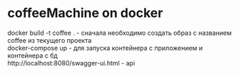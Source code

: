 # coffeeMachine on docker
docker build -t coffee . - сначала необходимо создать образ c названием coffee из текущего проекта <br/>
docker-compose up - для запуска контейнера с приложением и контейнера с бд <br/>
http://localhost:8080/swagger-ui.html - api
